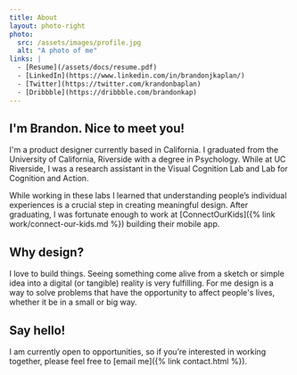 ```yaml
---
title: About
layout: photo-right
photo:
  src: /assets/images/profile.jpg
  alt: "A photo of me"
links: |
  - [Resume](/assets/docs/resume.pdf)
  - [LinkedIn](https://www.linkedin.com/in/brandonjkaplan/)
  - [Twitter](https://twitter.com/krandonbaplan)
  - [Dribbble](https://dribbble.com/brandonkap)
---
```


## I'm Brandon. Nice to meet you!

I'm a product designer currently based in California. I graduated from the University of California, Riverside with a degree in Psychology. While at UC Riverside, I was a research assistant in the Visual Cognition Lab and Lab for Cognition and Action.

While working in these labs I learned that understanding people’s individual experiences is a crucial step in creating meaningful design. After graduating, I was fortunate enough to work at [ConnectOurKids]({% link work/connect-our-kids.md %}) building their mobile app.

## Why design?

I love to build things. Seeing something come alive from a sketch or simple idea into a digital (or tangible) reality is very fulfilling. For me design is a way to solve problems that have the opportunity to affect people's lives, whether it be in a small or big way.

## Say hello!

I am currently open to opportunities, so if you’re interested in working together, please feel free to [email me]({% link contact.html %}).
